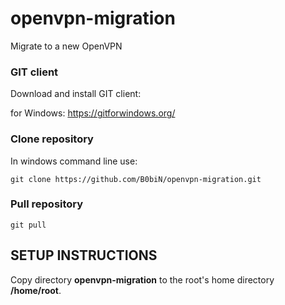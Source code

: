 # openvpn-migration
Migrate to a new OpenVPN

### GIT client
Download and install GIT client:

for Windows:
https://gitforwindows.org/

### Clone repository

In windows command line use:
```code
git clone https://github.com/B0biN/openvpn-migration.git
```
### Pull repository
```code
git pull
```

## SETUP INSTRUCTIONS

Copy directory **openvpn-migration** to the root's home directory **/home/root**.

